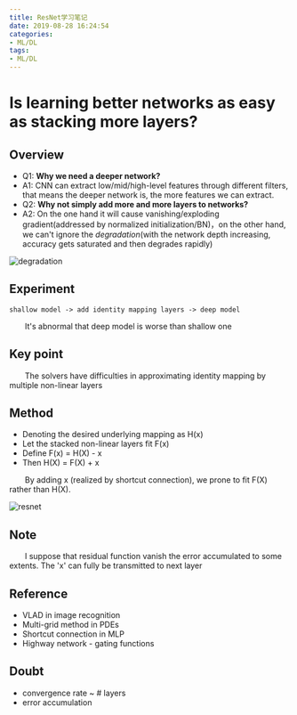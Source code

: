 ```yaml
---
title: ResNet学习笔记
date: 2019-08-28 16:24:54
categories:
- ML/DL
tags:
- ML/DL
---
```


# Is learning better networks as easy as stacking more layers?
## Overview
* Q1: **Why we need a deeper network?**
* A1: CNN can extract low/mid/high-level features through different filters, that means the deeper network is, the more features we can extract.
* Q2: **Why not simply add more and more layers to networks?**
* A2: On the one hand it will cause vanishing/exploding gradient(addressed by normalized initialization/BN)，on the other hand, we can't ignore the *degradation*(with the network depth increasing, accuracy gets saturated and then degrades rapidly)<br>

![degradation](https://www.jianguoyun.com/c/tblv2/zMKoxLEDa2QEYd0anB9f2sOJ4uR2V2HEHGd9P0-X02rdKK-c0BDc5sY_wJREhtfj6-fckJAH/Vsdtf858Pt4O0S5Ma4y-Jg/l)


## Experiment
```
shallow model -> add identity mapping layers -> deep model
```
&emsp;&emsp;It's abnormal that deep model is worse than shallow one 

## Key point
&emsp;&emsp;The solvers have difficulties in approximating identity mapping by multiple non-linear layers

## Method
* Denoting the desired underlying mapping as H(x)
* Let the stacked non-linear layers fit F(x)
* Define F(x) = H(X) - x
* Then H(X) = F(X) + x

&emsp;&emsp;By adding x (realized by shortcut connection), we prone to fit F(X) rather than H(X).

![resnet](https://www.jianguoyun.com/c/tblv2/cRaBVs8_HsLNwgVqaeEKQHXcPLfR3fVLnskUtDI6BGuV3BIHOqiwYtF92T0UsCk1nhArw_Dd/d7s31yvtluGssia3JWn_OA/l)

## Note
&emsp;&emsp;I suppose that residual function vanish the error accumulated to some extents. The 'x' can fully be transmitted to next layer

## Reference
* VLAD in image recognition
* Multi-grid method in PDEs
* Shortcut connection in MLP
* Highway network - gating functions

## Doubt
* convergence rate ~ # layers
* error accumulation